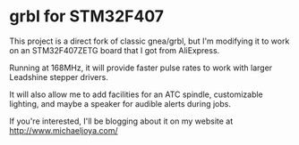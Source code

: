 # grbl for STM32F407

This project is a direct fork of classic gnea/grbl, but I'm modifying it to work on an STM32F407ZETG board that I got from AliExpress.

Running at 168MHz, it will provide faster pulse rates to work with larger Leadshine stepper drivers.

It will also allow me to add facilities for an ATC spindle, customizable lighting, and maybe a speaker for audible alerts during jobs.

If you're interested, I'll be blogging about it on my website at http://www.michaeljoya.com/

